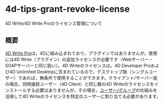 # 4d-tips-grant-revoke-license
4D Write/4D Write Proのライセンス管理について

## 概要

[4D Write Pro](http://doc.4d.com/4Dv16/4D/16/Presentation.200-3048089.ja.html)は，4Dに組み込まれており，プラグインではありませんが，使用には4D Write（プラグイン）の追加ライセンスが必要です（Webサーバー・SOAPサーバーと同じ扱い）。4D Writeのライセンスは，4D Developer Proおよび4D Unlimited Desktopに含まれているので，デスクトップ版（シングルユーザー）であれば，無条件で使用することができます。クライアント/サーバー版の場合，同時接続ユーザー（4D Client）と同じ数の4D Writeのライセンスをインストールする必要はありませんが，その場合，[ユーザー/グループ](http://doc.4d.com/4Dv16/4D/16/Access-system-overview.300-3049059.ja.html)の仕組みを活用して4D Writeのライセンスを特定のユーザーに割り当てる必要があります。
